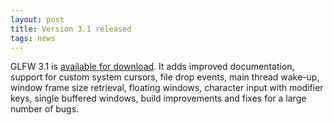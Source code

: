 ```yaml
---
layout: post
title: Version 3.1 released
tags: news
---
```


GLFW 3.1 is [available for download](download.html).  It adds improved
documentation, support for custom system cursors, file drop events, main thread
wake-up, window frame size retrieval, floating windows, character input with
modifier keys, single buffered windows, build improvements and fixes for a large
number of bugs.


